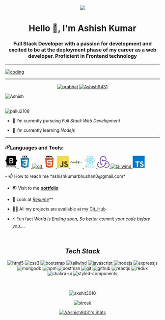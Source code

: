<div align="center">
    <img src="https://media.giphy.com/media/M9gbBd9nbDrOTu1Mqx/giphy.gif" width="100"/>
  </div>
  
  
  <h1 align="center">Hello 👋, I'm Ashish Kumar</h1>
  <h3 align="center">Full Stack Developer with a passion for development and excited to be at the deployment phase of my career as a web developer. Proficient in Frontend technology</h3>
  <hr>
  <a target="_blank" align="center" rel="noopener noreferrer nofollow" href="https://camo.githubusercontent.com/35d3000285c02dc5d1221e9dccc0419b3aea8ce8e44d82d78590deacc9595a3e/68747470733a2f2f6d656469612e6973746f636b70686f746f2e636f6d2f766563746f72732f7765622d646576656c6f706d656e742d636f64696e672d616e642d70726f6772616d6d696e672d726573706f6e736976652d6c61796f75742d696e7465726e65742d6f722d766563746f722d6964313136373439383739373f6b3d36266d3d3131363734393837393726733d3137303636376126773d3026683d6a52566c7a63324f6b4e7555787a2d4a4a79326d414d3443426b4d73736d42475664337545676b735333493d"><img alt="coding" width="80%" height="400px" align="center" src="https://camo.githubusercontent.com/35d3000285c02dc5d1221e9dccc0419b3aea8ce8e44d82d78590deacc9595a3e/68747470733a2f2f6d656469612e6973746f636b70686f746f2e636f6d2f766563746f72732f7765622d646576656c6f706d656e742d636f64696e672d616e642d70726f6772616d6d696e672d726573706f6e736976652d6c61796f75742d696e7465726e65742d6f722d766563746f722d6964313136373439383739373f6b3d36266d3d3131363734393837393726733d3137303636376126773d3026683d6a52566c7a63324f6b4e7555787a2d4a4a79326d414d3443426b4d73736d42475664337545676b735333493d" data-canonical-src="https://media.istockphoto.com/vectors/web-development-coding-and-programming-responsive-layout-internet-or-vector-id1167498797?k=6&amp;m=1167498797&amp;s=170667a&amp;w=0&amp;h=jRVlzc2OkNuUxz-JJy2mAM4CBkMssmBGVd3uEgksS3I=" style="max-width: 100%;"></a>
  <hr>
  <p align="center">
  <a href="https://www.linkedin.com/in/ashish-kumar-4097b6246/" target="_blank"><img align="center" src="https://raw.githubusercontent.com/rahuldkjain/github-profile-readme-generator/master/src/images/icons/Social/linked-in-alt.svg" alt="prabhat" height="30" width="40" /></a>
  <a href="https://www.instagram.com/ashishkumars1999/" target="_open"><img align="center" src="https://raw.githubusercontent.com/rahuldkjain/github-profile-readme-generator/master/src/images/icons/Social/instagram.svg" alt="Ashish9431" height="30" width="40" /></a>
  
  <p align="left"> <img src="https://komarev.com/ghpvc/?username=Ashish9431&label=Profile%20views&color=0e75b6&style=flat" alt="Ashish"/> 
  </p>

  </br>
  <img src="https://camo.githubusercontent.com/d7277ccc847f219c315b06fd1909573dfaf4a47d988d96854efede3351f5bc20/68747470733a2f2f6769746875622d70726f66696c652d74726f7068792e76657263656c2e6170702f3f757365726e616d653d70616c6c7532313038" alt="pallu2108" data-canonical-src="https://github-profile-trophy.vercel.app/?username=pallu2108" style="max-width: 100%;">
  <br>
  
  - 🔭 I’m currently pursuing *Full Stack Web Development*
  
  - 🌱 I’m currently learning *Nodejs*
  
  <hr>
  <h3 align="left" dir="auto"><a id="user-content-languages-and-tools" class="anchor" aria-hidden="true" href="#languages-and-tools"><svg class="octicon octicon-link" viewBox="0 0 16 16" version="1.1" width="16" height="16" aria-hidden="true"><path fill-rule="evenodd" d="M7.775 3.275a.75.75 0 001.06 1.06l1.25-1.25a2 2 0 112.83 2.83l-2.5 2.5a2 2 0 01-2.83 0 .75.75 0 00-1.06 1.06 3.5 3.5 0 004.95 0l2.5-2.5a3.5 3.5 0 00-4.95-4.95l-1.25 1.25zm-4.69 9.64a2 2 0 010-2.83l2.5-2.5a2 2 0 012.83 0 .75.75 0 001.06-1.06 3.5 3.5 0 00-4.95 0l-2.5 2.5a3.5 3.5 0 004.95 4.95l1.25-1.25a.75.75 0 00-1.06-1.06l-1.25 1.25a2 2 0 01-2.83 0z"></path></svg></a>Languages and Tools:</h3>
  <p align="left" dir="auto"> <a href="https://getbootstrap.com" rel="nofollow"> <img src="https://raw.githubusercontent.com/devicons/devicon/master/icons/bootstrap/bootstrap-plain-wordmark.svg" alt="bootstrap" width="40" height="40" style="max-width: 100%;"> </a> <a href="https://www.w3schools.com/css/" rel="nofollow"> <img src="https://raw.githubusercontent.com/devicons/devicon/master/icons/css3/css3-original-wordmark.svg" alt="css3" width="40" height="40" style="max-width: 100%;"> </a> <a href="https://git-scm.com/" rel="nofollow"> <img src="https://camo.githubusercontent.com/fbfcb9e3dc648adc93bef37c718db16c52f617ad055a26de6dc3c21865c3321d/68747470733a2f2f7777772e766563746f726c6f676f2e7a6f6e652f6c6f676f732f6769742d73636d2f6769742d73636d2d69636f6e2e737667" alt="git" width="40" height="40" data-canonical-src="https://www.vectorlogo.zone/logos/git-scm/git-scm-icon.svg" style="max-width: 100%;"> </a> <a href="https://www.w3.org/html/" rel="nofollow"> <img src="https://raw.githubusercontent.com/devicons/devicon/master/icons/html5/html5-original-wordmark.svg" alt="html5" width="40" height="40" style="max-width: 100%;"> </a> <a href="https://developer.mozilla.org/en-US/docs/Web/JavaScript" rel="nofollow"> <img src="https://raw.githubusercontent.com/devicons/devicon/master/icons/javascript/javascript-original.svg" alt="javascript" width="40" height="40" style="max-width: 100%;"> </a> <a href="https://nodejs.org" rel="nofollow"> <img src="https://raw.githubusercontent.com/devicons/devicon/master/icons/nodejs/nodejs-original-wordmark.svg" alt="nodejs" width="40" height="40" style="max-width: 100%;"> </a> <a href="https://reactjs.org/" rel="nofollow"> <img src="https://raw.githubusercontent.com/devicons/devicon/master/icons/react/react-original-wordmark.svg" alt="react" width="40" height="40" style="max-width: 100%;"> </a> <a href="https://redux.js.org" rel="nofollow"> <img src="https://raw.githubusercontent.com/devicons/devicon/master/icons/redux/redux-original.svg" alt="redux" width="40" height="40" style="max-width: 100%;"> </a> <a href="https://tailwindcss.com/" rel="nofollow"> <img src="https://camo.githubusercontent.com/5734d0669fe22ce04a1cb989a156cd32c379875f6bca56d5210c9432824856d9/68747470733a2f2f7777772e766563746f726c6f676f2e7a6f6e652f6c6f676f732f7461696c77696e646373732f7461696c77696e646373732d69636f6e2e737667" alt="tailwind" width="40" height="40" data-canonical-src="https://www.vectorlogo.zone/logos/tailwindcss/tailwindcss-icon.svg" style="max-width: 100%;"> </a> <a href="https://www.typescriptlang.org/" rel="nofollow"> <img src="https://raw.githubusercontent.com/devicons/devicon/master/icons/typescript/typescript-original.svg" alt="typescript" width="40" height="40" style="max-width: 100%;"> </a> </p>
  - 📫 How to reach me *ashishkumarbhushan0@gmail.com*
  
  - 🌏 Visit to me **[portfolio](https://ashish9431.github.io/)**
  
  - 📃 Look at *[Resume](https://drive.google.com/file/d/1ImbE5PM2eLA0NoE-fbgXnztEDrM7x_oK/view?usp=share_link)***
  
  - 👨‍💻 All my projects are available at my [Git_Hub](https://github.com/Ashish9431)
  
  - ⚡ Fun fact *World is Ending soon, So better commit your code before you....*
  
  
  
  <br>
  
  <h2 align="center"><i>Tech Stack</i></h2>
  
  <p align="center">
    <img src="https://img.shields.io/badge/HTML5-E34F26?style=for-the-badge&logo=html5&logoColor=white" alt="html5" />
    <img src="https://img.shields.io/badge/CSS3-1572B6?style=for-the-badge&logo=css3&logoColor=white" alt="css3" />
    <img src="https://img.shields.io/badge/Bootstrap-563D7C?style=for-the-badge&logo=bootstrap&logoColor=white" alt="bootstrap" />
    <img src="https://img.shields.io/badge/Tailwind_CSS-38B2AC?style=for-the-badge&logo=tailwind-css&logoColor=white" alt="tailwind" />
    <img src="https://img.shields.io/badge/JavaScript-323330?style=for-the-badge&logo=javascript&logoColor=F7DF1E" alt="javascript" />
    <img src="https://img.shields.io/badge/Node.js-339933?style=for-the-badge&logo=nodedotjs&logoColor=white" alt="nodejs" />
    <img src="https://img.shields.io/badge/Express.js-000000?style=for-the-badge&logo=express&logoColor=white" alt="expressjs" />
    <img src="https://img.shields.io/badge/MongoDB-4EA94B?style=for-the-badge&logo=mongodb&logoColor=white" alt="mongodb" />
    <img src="https://img.shields.io/badge/npm-CB3837?style=for-the-badge&logo=npm&logoColor=white" alt="npm" />
    <img src="https://img.shields.io/badge/Postman-FF6C37?style=for-the-badge&logo=Postman&logoColor=white" alt="postman" />
    <img src="https://img.shields.io/badge/Git-f44d27?style=for-the-badge&logo=git&logoColor=white" alt="git" />
    <img src="https://img.shields.io/badge/GitHub-100000?style=for-the-badge&logo=github&logoColor=white" alt="github" />
    <img src="https://img.shields.io/badge/React-20232A?style=for-the-badge&logo=react&logoColor=61DAFB" alt="reactjs" />
    <img src="https://img.shields.io/badge/Redux-593D88?style=for-the-badge&logo=redux&logoColor=white" alt="redux" />
    <img src="https://img.shields.io/badge/Chakra%20UI-3bc7bd?style=for-the-badge&logo=chakraui&logoColor=white" alt="chakra-ui" />
    <img src="https://img.shields.io/badge/styled--components-DB7093?style=for-the-badge&logo=styled-components&logoColor=white" alt="styled-components" />
  </p>
   
  <br/>
  <p align="center"><img align="center" src="https://github-readme-stats.vercel.app/api/top-langs?username=Ashish9431&show_icons=true&locale=en&layout=compact&theme=react&hide_border=true&bg_color=0D1117" alt="akshit3010" /></p>
  <p align="center">
      <a href="https://github.com/Ashish9431/github-readme-streak-stats">
          <img title=":fire: Get streak stats for your profile at git.io/streak-stats" alt="streak" src="https://github-readme-streak-stats.herokuapp.com/?user=Ashish9431&theme=black-ice&hide_border=true&stroke=0000&background=060A0CD0"/>
      </a>
  </p>
  <p align="center">
      <a href="https://github.com/Ashish9431/github-readme-stats"><img alt="AAshish9431's Stats" src="https://github-readme-stats.vercel.app/api?username=Ashish9431&show_icons=true&count_private=true&theme=react&hide_border=true&bg_color=0D1117" /></a>
      </p>
